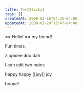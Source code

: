 ```yaml
---
title: TestSticky1
tags: []
createdAt: 2008-03-16T04:35-04:00
updatedAt: 2008-03-20T13:47-04:00
---
```



== Hello! ==
my friend!

Fun times.

zippidee doo dah

I can edit two notes 

happy happy [[joy]] joy

booya!

